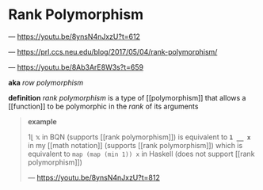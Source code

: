 # Rank Polymorphism

&mdash; <https://youtu.be/8ynsN4nJxzU?t=612>

&mdash; <https://prl.ccs.neu.edu/blog/2017/05/04/rank-polymorphism/>

&mdash; <https://youtu.be/8Ab3ArE8W3s?t=659>

**aka** _row polymorphism_

**definition** _rank polymorphism_ is a type of [[polymorphism]] that allows a [[function]] to be polymorphic in the _rank_ of its arguments

> **example**
>
> $1 \lfloor\ \mathbb x$ in BQN (supports [[rank polymorphism]]) is equivalent to **`1 __ x`** in my [[math notation]] (supports [[rank polymorphism]]) which is equivalent to `map (map (min 1)) x` in Haskell (does not support [[rank polymorphism]])
>
> &mdash; <https://youtu.be/8ynsN4nJxzU?t=812>
